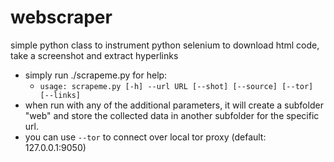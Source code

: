 # webscraper
simple python class to instrument python selenium to download html code, take a screenshot and extract hyperlinks 

*  simply run ./scrapeme.py for help:
    * `usage: scrapeme.py [-h] --url URL [--shot] [--source] [--tor] [--links]`
*  when run with any of the additional parameters, it will create a subfolder "web" and store the collected data in another subfolder for the specific url.
*  you can use `--tor` to connect over local tor proxy (default: 127.0.0.1:9050)
